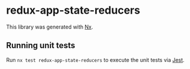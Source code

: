 # redux-app-state-reducers

This library was generated with [Nx](https://nx.dev).

## Running unit tests

Run `nx test redux-app-state-reducers` to execute the unit tests via [Jest](https://jestjs.io).
